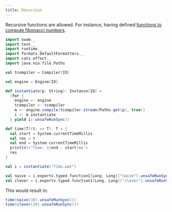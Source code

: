 ```yaml
---
title: Recursion
---
```


Recursive functions are allowed. For instance, having defined [functions to compute fibonacci numbers](/examples/fibo.wat).

```scala mdoc:silent
import swam._
import text._
import runtime._
import formats.DefaultFormatters._
import cats.effect._
import java.nio.file.Paths

val tcompiler = Compiler[IO]

val engine = Engine[IO]

def instantiate(p: String): Instance[IO] =
  (for {
    engine <- engine
    tcompiler <- tcompiler
    m <- engine.compile(tcompiler.stream(Paths.get(p), true))
    i <- m.instantiate
  } yield i).unsafeRunSync()

def time[T](t: => T): T = {
  val start = System.currentTimeMillis
  val res = t
  val end = System.currentTimeMillis
  println(s"Time: ${end - start}ms")
  res
}

val i = instantiate("fibo.wat")

val naive = i.exports.typed.function1[Long, Long]("naive").unsafeRunSync()
val clever = i.exports.typed.function1[Long, Long]("clever").unsafeRunSync()
```

This would result in:

```scala mdoc
time(naive(30).unsafeRunSync())
time(clever(30).unsafeRunSync())
```
